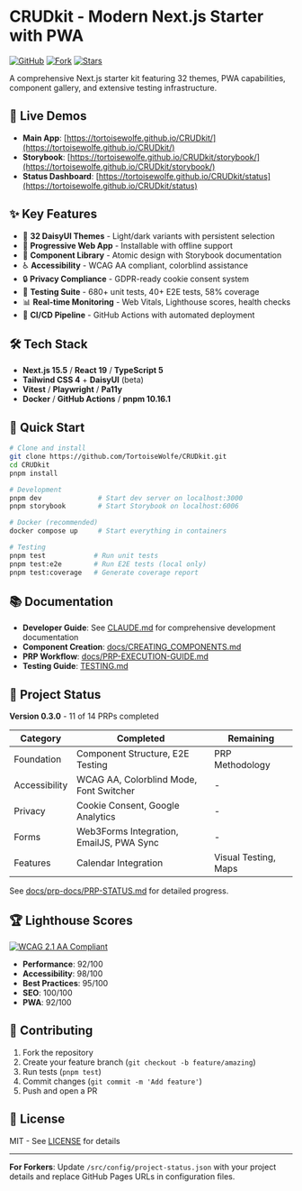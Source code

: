 # CRUDkit - Modern Next.js Starter with PWA

[![GitHub](https://img.shields.io/badge/GitHub-Repository-blue)](https://github.com/TortoiseWolfe/CRUDkit)
[![Fork](https://img.shields.io/github/forks/TortoiseWolfe/CRUDkit?style=social)](https://github.com/TortoiseWolfe/CRUDkit/fork)
[![Stars](https://img.shields.io/github/stars/TortoiseWolfe/CRUDkit?style=social)](https://github.com/TortoiseWolfe/CRUDkit)

A comprehensive Next.js starter kit featuring 32 themes, PWA capabilities, component gallery, and extensive testing infrastructure.

## 🚀 Live Demos

- **Main App**: [https://tortoisewolfe.github.io/CRUDkit/](https://tortoisewolfe.github.io/CRUDkit/)
- **Storybook**: [https://tortoisewolfe.github.io/CRUDkit/storybook/](https://tortoisewolfe.github.io/CRUDkit/storybook/)
- **Status Dashboard**: [https://tortoisewolfe.github.io/CRUDkit/status](https://tortoisewolfe.github.io/CRUDkit/status)

## ✨ Key Features

- 🎨 **32 DaisyUI Themes** - Light/dark variants with persistent selection
- 📱 **Progressive Web App** - Installable with offline support
- 🧩 **Component Library** - Atomic design with Storybook documentation
- ♿ **Accessibility** - WCAG AA compliant, colorblind assistance
- 🔒 **Privacy Compliance** - GDPR-ready cookie consent system
- 🧪 **Testing Suite** - 680+ unit tests, 40+ E2E tests, 58% coverage
- 📊 **Real-time Monitoring** - Web Vitals, Lighthouse scores, health checks
- 🚀 **CI/CD Pipeline** - GitHub Actions with automated deployment

## 🛠️ Tech Stack

- **Next.js 15.5** / **React 19** / **TypeScript 5**
- **Tailwind CSS 4** + **DaisyUI** (beta)
- **Vitest** / **Playwright** / **Pa11y**
- **Docker** / **GitHub Actions** / **pnpm 10.16.1**

## 🚀 Quick Start

```bash
# Clone and install
git clone https://github.com/TortoiseWolfe/CRUDkit.git
cd CRUDkit
pnpm install

# Development
pnpm dev              # Start dev server on localhost:3000
pnpm storybook        # Start Storybook on localhost:6006

# Docker (recommended)
docker compose up     # Start everything in containers

# Testing
pnpm test            # Run unit tests
pnpm test:e2e        # Run E2E tests (local only)
pnpm test:coverage   # Generate coverage report
```

## 📚 Documentation

- **Developer Guide**: See [CLAUDE.md](./CLAUDE.md) for comprehensive development documentation
- **Component Creation**: [docs/CREATING_COMPONENTS.md](./docs/CREATING_COMPONENTS.md)
- **PRP Workflow**: [docs/PRP-EXECUTION-GUIDE.md](./docs/PRP-EXECUTION-GUIDE.md)
- **Testing Guide**: [TESTING.md](./TESTING.md)

## 🎯 Project Status

**Version 0.3.0** - 11 of 14 PRPs completed

| Category      | Completed                                | Remaining            |
| ------------- | ---------------------------------------- | -------------------- |
| Foundation    | Component Structure, E2E Testing         | PRP Methodology      |
| Accessibility | WCAG AA, Colorblind Mode, Font Switcher  | -                    |
| Privacy       | Cookie Consent, Google Analytics         | -                    |
| Forms         | Web3Forms Integration, EmailJS, PWA Sync | -                    |
| Features      | Calendar Integration                     | Visual Testing, Maps |

See [docs/prp-docs/PRP-STATUS.md](./docs/prp-docs/PRP-STATUS.md) for detailed progress.

## 🏆 Lighthouse Scores

[![WCAG 2.1 AA Compliant](https://img.shields.io/badge/WCAG%202.1-AA%20Compliant-success)](https://www.w3.org/WAI/WCAG21/quickref/)

- **Performance**: 92/100
- **Accessibility**: 98/100
- **Best Practices**: 95/100
- **SEO**: 100/100
- **PWA**: 92/100

## 🤝 Contributing

1. Fork the repository
2. Create your feature branch (`git checkout -b feature/amazing`)
3. Run tests (`pnpm test`)
4. Commit changes (`git commit -m 'Add feature'`)
5. Push and open a PR

## 📄 License

MIT - See [LICENSE](./LICENSE) for details

---

**For Forkers**: Update `/src/config/project-status.json` with your project details and replace GitHub Pages URLs in configuration files.
